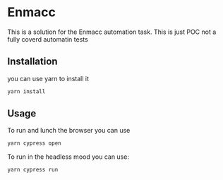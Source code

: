 # Enmacc

This is a solution for the Enmacc automation task.
This is just POC not a fully coverd automatin tests

## Installation

you can use yarn to install it

```bash
yarn install
```

## Usage
To run and lunch the browser you can use
```bash
yarn cypress open
```
To run in the headless mood you can use:
```bash
yarn cypress run
```
